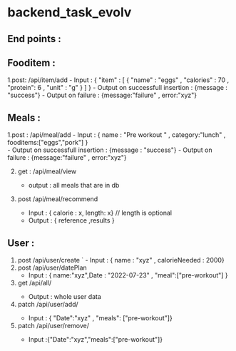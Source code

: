 # backend_task_evolv

## End points :

## Fooditem :
 1.post: /api/item/add
    - Input : {  "item" : [
           {
              "name" : "eggs" ,
              "calories" : 70 ,
               "protein": 6 ,
               "unit" : "g"
           }
    ] } 
    - Output on successfull insertion : {message : "success"}
    - Output on failure : {message:"failure" , error:"xyz"}
    
##  Meals :
   1.post : /api/meal/add 
     - Input : {   name : "Pre workout " , category:"lunch" , fooditems:["eggs","pork"]  }   
     - Output on successfull insertion : {message : "success"}
     - Output on failure : {message:"failure" , error:"xyz"}
     
  2. get : /api/meal/view   
     - output : all meals that are in db
    
  3. post /api/meal/recommend 
      - Input : { calorie : x, length: x}  // length is optional
      - Output : { reference ,results } 
      
 ## User :
   1. post /api/user/create
   `  - Input : { name : "xyz" , calorieNeeded : 2000}
   2. post /api/user/datePlan 
      - Input : { name:"xyz",Date : "2022-07-23" , "meal":["pre-workout"] }
   3. get /api/all/<username>
      - Output : whole user data 
   4. patch /api/user/add/<username> 
      - Input : { "Date":"xyz" , "meals": ["pre-workout"]}
   5. patch /api/user/remove/<username>
      - Input :{"Date":"xyz","meals":["pre-workout"]}
   
   
   
   
   
   
